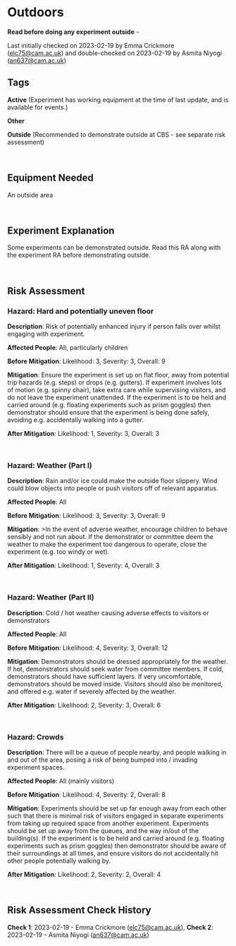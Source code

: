 # Outdoors

**Read before doing any experiment outside** - 

Last initially checked on 2023-02-19 by Emma Crickmore (elc75@cam.ac.uk) and double-checked on 2023-02-19 by Asmita Niyogi (an637@cam.ac.uk)


## Tags

<!--- Start Tags (DO NOT REMOVE THIS COMMENT) --->

<!-- List of all possible major tags: Delete as appropriate -->


**Active** (Experiment has working equipment at the time of last update, and is available for events.)

**Other**

**Outside** (Recommended to demonstrate outside at CBS - see separate risk assessment)

<!-- Add any more tags that are appropriate -->

<!--- End Tags (DO NOT REMOVE THIS COMMENT) --->

<br/>

## Equipment Needed

An outside area

<br/>

## Experiment Explanation

Some experiments can be demonstrated outside. Read this RA along with the experiment RA before demonstrating outside.

<br/>

## Risk Assessment


### **Hazard**: Hard and potentially uneven floor

**Description**: Risk of potentially enhanced injury if person falls over whilst engaging with experiment.

**Affected People**: All, particularly children

**Before Mitigation**: Likelihood: 3, Severity: 3, Overall: 9

**Mitigation**: Ensure the experiment is set up on flat floor, away from potential trip hazards (e.g. steps) or drops (e.g. gutters). If experiment involves lots of motion (e.g. spinny chair), take extra care while supervising visitors, and do not leave the experiment unattended. If the experiment is to be held and carried around (e.g. floating experiments such as prism goggles) then demonstrator should ensure that the experiment is being done safely, avoiding e.g. accidentally walking into a gutter.

**After Mitigation**: Likelihood: 1, Severity: 3, Overall: 3

<br/>

### **Hazard**: Weather (Part I)

**Description**: Rain and/or ice could make the outside floor slippery. Wind could blow objects into people or push visitors off of relevant apparatus.

**Affected People**: All 

**Before Mitigation**: Likelihood: 3, Severity: 3, Overall: 9

**Mitigation**: >In the event of adverse weather, encourage children to behave sensibly and not run about. If the demonstrator or committee deem the weather to make the experiment too dangerous to operate, close the experiment (e.g. too windy or wet).

**After Mitigation**: Likelihood: 1, Severity: 4, Overall: 3

<br/>

### **Hazard**: Weather (Part II)

**Description**: Cold / hot weather causing adverse effects to visitors or demonstrators

**Affected People**: All

**Before Mitigation**: Likelihood: 4, Severity: 3, Overall: 12

**Mitigation**: Demonstrators should be dressed appropriately for the weather. If hot, demonstrators should seek water from committee members. If cold, demonstrators should have sufficient layers. If very uncomfortable, demonstrators should be moved inside. Visitors should also be monitored, and offered e.g. water if severely affected by the weather.

**After Mitigation**: Likelihood: 2, Severity: 3, Overall: 6

<br/>

### **Hazard**: Crowds

**Description**: There will be a queue of people nearby, and people walking in and out of the area, posing a risk of being bumped into / invading experiment spaces.

**Affected People**: All (mainly visitors)

**Before Mitigation**: Likelihood: 4, Severity: 2, Overall: 8 

**Mitigation**: Experiments should be set up far enough away from each other such that there is minimal risk of visitors engaged in separate experiments from taking up required space from another experiment. Experiments should be set up away from the queues, and the way in/out of the building(s). If the experiment is to be held and carried around (e.g. floating experiments such as prism goggles) then demonstrator should be aware of their surroundings at all times, and ensure visitors do not accidentally hit other people potentially walking by.

**After Mitigation**: Likelihood: 2, Severity: 2, Overall: 4

<br/>
<!-- End of hazard section. -->

## Risk Assessment Check History

**Check 1**: 2023-02-19 - Emma Crickmore (elc75@cam.ac.uk), **Check 2**: 2023-02-19 - Asmita Niyogi (an637@cam.ac.uk)


